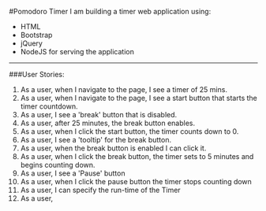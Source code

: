 #Pomodoro Timer
I am building a timer web application using:
  - HTML
  - Bootstrap
  - jQuery
  - NodeJS for serving the application

---

###User Stories:
1. As a user, when I navigate to the page, I see a timer of 25 mins.
2. As a user, when I navigate to the page, I see a start button that starts the timer countdown.
3. As a user, I see a 'break' button that is disabled.
4. As a user, after 25 minutes, the break button enables.
5. As a user, when I click the start button, the timer counts down to 0.
6. As a user, I see a 'tooltip' for the break button.
7. As a user, when the break button is enabled I can click it.
8. As a user, when I click the break button, the timer sets to 5 minutes and begins counting down.
9. As a user, I see a 'Pause' button
10. As a user, when I click the pause button the timer stops counting down
11. As a user, I can specify the run-time of the Timer
12. As a user,
